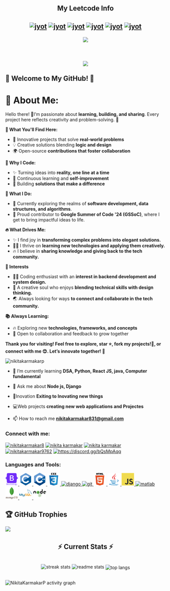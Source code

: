 <h2 align="center">My Leetcode Info<h2>  
<p align="center">
  <a href="https://leetcode.com/u/nikitakarmakar2004/" target="_blank"><img align="center" src="https://leetcode.com/static/images/badges/2024/gif/2024-09.gif" alt="jyot" height="200" width="200" /></a>
  <a href="https://leetcode.com/u/nikitakarmakar2004/" target="_blank"><img align="center" src="https://leetcode.com/static/images/badges/2024/gif/2024-10.gif" alt="jyot" height="200" width="200" /></a>
  <a href="https://leetcode.com/u/nikitakarmakar2004/" target="_blank"><img align="center" src="https://leetcode.com/static/images/badges/2024/gif/2024-11.gif" alt="jyot" height="200" width="200" /></a>
  <a href="https://leetcode.com/u/nikitakarmakar2004/" target="_blank"><img align="center" src="https://assets.leetcode.com/static_assets/marketing/2024-50.gif" alt="jyot" height="200" width="200" /></a>
  <a href="https://leetcode.com/u/nikitakarmakar2004/" target="_blank"><img align="center" src="https://assets.leetcode.com/static_assets/marketing/2024-100-new.gif" alt="jyot" height="200" width="200" /></a>
  <a href="https://leetcode.com/u/nikitakarmakar2004/" target="_blank"><img align="center" src="https://assets.leetcode.com/static_assets/others/LeetCode_75.gif" alt="jyot" height="200" width="200" /></a>
</p>
<p align="center">
  
  <img  align=top flex-grow=1 src="https://leetcard.jacoblin.cool/nikitakarmakar2004?theme=dark&font=Nunito&ext=heatmap" />  
</p>
<br/>

<!-- Typing Animation -->
<div align="center">
<img src="https://readme-typing-svg.herokuapp.com?font=Arial+Black&pause=1000&color=1B25F7&width=435&lines=Hi👋+there+I'm+Nikita+Karmakar;I’m +passionate+about+building scalable+systems⚙️;I+create+user-friendly+💻applications+%F0%9F%8E%AF;Open+to+collaborations+and+projects💻">
</div>


**🌟 Welcome to My GitHub! 🌟**

# 💫 About Me:

Hello there! 👋I’m passionate about **learning, building, and sharing**. Every project here reflects creativity and problem-solving. 🚀

**🔧 What You'll Find Here:**

- 🚀 Innovative projects that solve **real-world problems**
- 💡 Creative solutions blending **logic and design**
- 🌍 Open-source **contributions that foster collaboration**

**💭 Why I Code:**

- ✨ Turning ideas into **reality, one line at a time**
- 🌱 Continuous learning and **self-improvement**
- 🤝 Building **solutions that make a difference**

**🚀 What I Do:**

- 🌱 Currently exploring the realms of **software development, data structures, and algorithms**.
- 🎉 Proud contributor to **Google Summer of Code '24 (GSSoC)**, where I get to bring impactful 
    ideas to life.

**🔥 What Drives Me:**
- ✨ I find joy in **transforming complex problems into elegant solutions.**
- 👩‍💻 I thrive on **learning new technologies and applying them creatively.**
- 🔥 I believe in **sharing knowledge and giving back to the tech community.**

**📌 Interests**

- 👩‍💻 Coding enthusiast with an **interest in backend development and system design.**
- 🎨 A creative soul who enjoys **blending technical skills with design thinking.**
- 🌏 Always looking for ways **to connect and collaborate in the tech community.**

**📚 Always Learning:**

- 🔥 Exploring new **technologies, frameworks, and concepts**
- 💬 Open to collaboration and feedback to grow together

**Thank you for visiting! Feel free to explore, star ⭐, fork my projects!🍴, or connect with me 😊. Let’s innovate together! 🌈**

<img src="https://img1.picmix.com/output/stamp/normal/7/9/9/5/2335997_2f709.gif" align="right" alt="">

<p align="left"> <img src="https://komarev.com/ghpvc/?username=nikitakarmakarp&label=Profile%20views&color=0e75b6&style=flat" alt="nikitakarmakarp" /> </p>



- 🌱 I’m currently learning **DSA, Python, React JS, java, Computer fundamental**

- 💬 Ask me about **Node js, Django**

- 🚀Inovation **Exiting to Inovating new things**

- 💻Web projects **creating new web applications and Projectes**


- 📫 How to reach me **nikitakarmakar831@gmail.com**


<h3 align="left">Connect with me:</h3>
<p align="left">
<a href="https://twitter.com/nikitakarmakar8" target="blank"><img align="center" src="https://raw.githubusercontent.com/rahuldkjain/github-profile-readme-generator/master/src/images/icons/Social/twitter.svg" alt="nikitakarmakar8" height="30" width="40" /></a>
<a href="https://linkedin.com/in/nikita karmakar" target="blank"><img align="center" src="https://raw.githubusercontent.com/rahuldkjain/github-profile-readme-generator/master/src/images/icons/Social/linked-in-alt.svg" alt="nikita karmakar" height="30" width="40" /></a>
<a href="https://fb.com/nikita karmakar" target="blank"><img align="center" src="https://raw.githubusercontent.com/rahuldkjain/github-profile-readme-generator/master/src/images/icons/Social/facebook.svg" alt="nikita karmakar" height="30" width="40" /></a>
<a href="https://instagram.com/nikitakarmakar9762" target="blank"><img align="center" src="https://raw.githubusercontent.com/rahuldkjain/github-profile-readme-generator/master/src/images/icons/Social/instagram.svg" alt="nikitakarmakar9762" height="30" width="40" /></a>
<a href="https://discord.gg/https://discord.gg/bQsMpAqq" target="blank"><img align="center" src="https://raw.githubusercontent.com/rahuldkjain/github-profile-readme-generator/master/src/images/icons/Social/discord.svg" alt="https://discord.gg/bQsMpAqq" height="30" width="40" /></a>
</p>

<h3 align="left">Languages and Tools:</h3>
<p align="left"> <a href="https://getbootstrap.com" target="_blank" rel="noreferrer"> <img src="https://raw.githubusercontent.com/devicons/devicon/master/icons/bootstrap/bootstrap-plain-wordmark.svg" alt="bootstrap" width="40" height="40"/> </a> <a href="https://www.cprogramming.com/" target="_blank" rel="noreferrer"> <img src="https://raw.githubusercontent.com/devicons/devicon/master/icons/c/c-original.svg" alt="c" width="40" height="40"/> </a> <a href="https://www.w3schools.com/cpp/" target="_blank" rel="noreferrer"> <img src="https://raw.githubusercontent.com/devicons/devicon/master/icons/cplusplus/cplusplus-original.svg" alt="cplusplus" width="40" height="40"/> </a> <a href="https://www.w3schools.com/css/" target="_blank" rel="noreferrer"> <img src="https://raw.githubusercontent.com/devicons/devicon/master/icons/css3/css3-original-wordmark.svg" alt="css3" width="40" height="40"/> </a> <a href="https://www.djangoproject.com/" target="_blank" rel="noreferrer"> <img src="https://cdn.worldvectorlogo.com/logos/django.svg" alt="django" width="40" height="40"/> </a> <a href="https://git-scm.com/" target="_blank" rel="noreferrer"> <img src="https://www.vectorlogo.zone/logos/git-scm/git-scm-icon.svg" alt="git" width="40" height="40"/> </a> <a href="https://www.w3.org/html/" target="_blank" rel="noreferrer"> <img src="https://raw.githubusercontent.com/devicons/devicon/master/icons/html5/html5-original-wordmark.svg" alt="html5" width="40" height="40"/> </a> <a href="https://www.java.com" target="_blank" rel="noreferrer"> <img src="https://raw.githubusercontent.com/devicons/devicon/master/icons/java/java-original.svg" alt="java" width="40" height="40"/> </a> <a href="https://developer.mozilla.org/en-US/docs/Web/JavaScript" target="_blank" rel="noreferrer"> <img src="https://raw.githubusercontent.com/devicons/devicon/master/icons/javascript/javascript-original.svg" alt="javascript" width="40" height="40"/> </a> <a href="https://www.mathworks.com/" target="_blank" rel="noreferrer"> <img src="https://upload.wikimedia.org/wikipedia/commons/2/21/Matlab_Logo.png" alt="matlab" width="40" height="40"/> </a> <a href="https://www.mongodb.com/" target="_blank" rel="noreferrer"> <img src="https://raw.githubusercontent.com/devicons/devicon/master/icons/mongodb/mongodb-original-wordmark.svg" alt="mongodb" width="40" height="40"/> </a> <a href="https://www.mysql.com/" target="_blank" rel="noreferrer"> <img src="https://raw.githubusercontent.com/devicons/devicon/master/icons/mysql/mysql-original-wordmark.svg" alt="mysql" width="40" height="40"/> </a> <a href="https://nodejs.org" target="_blank" rel="noreferrer"> <img src="https://raw.githubusercontent.com/devicons/devicon/master/icons/nodejs/nodejs-original-wordmark.svg" alt="nodejs" width="40" height="40"/> </a> </p>

## 🏆 GitHub Trophies
![](https://github-profile-trophy.vercel.app/?username=NikitaKarmakarP&theme=react&no-frame=false&no-bg=true&margin-w=4)


<h2 align="center">⚡ Current Stats ⚡</h2>
<br>
<div align=center>
<img width=390 src="https://streak-stats.demolab.com/?user=NikitaKarmakarP&count_private=true&theme=react&border_radius=10" alt="streak stats"/>
<!--<img width=390 src="https://github-readme-stats.vercel.app/api?username=NikitaKarmakarP&show_icons=true&theme=react&rank_icon=github&border_radius=10" alt="readme stats" />-->
<img width=390 src="https://github-readme-stats.vercel.app/api?username=NikitaKarmakarP&show_icons=true&theme=react&border_radius=10" alt="readme stats" />
<img width=325 align="center" src="https://github-readme-stats.vercel.app/api/top-langs/?username=NikitaKarmakarP&hide=HTML&langs_count=8&layout=compact&theme=react&border_radius=10&size_weight=0.5&count_weight=0.5&exclude_repo=github-readme-stats" alt="top langs" />

</div>
<br/>

![NikitaKarmakarP activity graph](https://github-readme-activity-graph.vercel.app/graph?username=NikitaKarmakarP&theme=dark)

<br/><br/>
